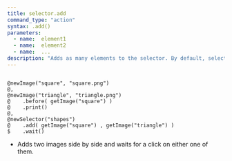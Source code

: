 ```yaml
---
title: selector.add
command_type: "action"
syntax: .add()
parameters:
  - name:  element1
  - name:  element2
  - name:  ... 
description: "Adds as many elements to the selector. By default, selection is done through clicks. See `.keys` and `.enableClicks` and `.disableClicks`."
---
```


<!--more-->

<pre><code class="language-diff-javascript diff-highlight try-true">
@newImage("square", "square.png")
@,
@newImage("triangle", "triangle.png")
@    .before( getImage("square") )
@    .print()
@,
@newSelector("shapes")
@    .add( getImage("square") , getImage("triangle") )
$    .wait()
</code></pre>

+ Adds two images side by side and waits for a click on either one of them.		
